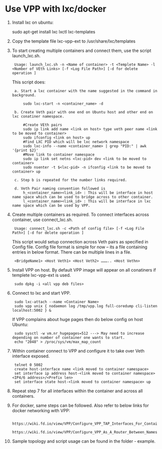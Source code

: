 # Use VPP with lxc/docker

1. Install lxc on ubuntu:
    

    sudo apt-get install lxc lxctl lxc-templates

2. Copy the template file lxc-vpp-ext to /usr/share/lxc/templates
3. To start creating multiple containers and connect them, use the script launch_lxc.sh. 
	
        Usage: launch_lxc.sh -n <Name of container> -t <Templete Name> -l <Number of VEth Links> [-f <Log File Path>] [-d for delete operation ]

	This script does:

		a. Start a lxc container with the name suggested in the command in background.
			
			sudo lxc-start -n <container_name> -d

		b. Create Veth pair with one end on Ubuntu host and other end on lxc conatiner namespace.

			#Create VEth pairs
			sudo ip link add name <link on host> type veth peer name <link to be moved to container>
			sudo ifconfig <link on host> up
			#Find LXC PID which will be lxc network namespace
			sudo lxc-info --name <container_name> | grep "PID:" | awk '{print $2}'
			#Move link to container namespace
			sudo ip link set netns <lxc-pid> dev <link to be moved to container>
			sudo nsenter -t $<lxc-pid> -n ifconfig <link to be moved to container> up

		c. Step b is repeated for the number links required.

		d. Veth Pair naming convention followed is 
			h_<container_name><link_id> : This will be interface in host name space which can be used to bridge across to other container.
			l_<container_name><link_id> : This will be interface in lxc name space which can be used by VPP.

4. Create multiple containers as required. To connect interfaces across container, use connect_lxc.sh.

        Usage: connect_lxc.sh -c <Path of config file> [-f <Log File Path>] [-d for delete operation ]

	This script would setup connection across Veth pairs as specified in Config file. Config file format is simple for now – its a file containing entries in below format. There can be multiple lines in a file.
 
        <BridgeName1> <Host Veth1> <Host Veth2> ……….. <Host Vethn>

5. Install VPP on host. By default VPP image will appear on all conatiners if templete lxc-vpp-ext is used.
	
        sudo dpkg -i <all vpp deb files>

6. Connect to lxc and start VPP.

	    sudo lxc-attach --name <Container Name>
	    sudo vpp unix { nodaemon log /tmp/vpp.log full-coredump cli-listen localhost:5002 } &

	If VPP complains about huge pages then do below config on host Ubuntu:
	
	    sudo sysctl -w vm.nr_hugepages=512 ---> May need to increase depending on number of container one wants to start.
	    echo "2048" > /proc/sys/vm/max_map_count

7. Within container connect to VPP and configure it to take over Veth interface exposed.
        
        telnet 0 5002
	    create host-interface name <link moved to container namespace>
        set interface ip address host-<link moved to container namespace> <IP4/6 address>/<Prefix len>
        set interface state host-<link moved to container namespace> up


8. Repeat step 7 for all interfaces within the container and across all containers.

9. For docker, same steps can be followed. Also refer to below links for docker networking with VPP:

        https://wiki.fd.io/view/VPP/Configure_VPP_TAP_Interfaces_For_Container_Routing
        https://wiki.fd.io/view/VPP/Configure_VPP_As_A_Router_Between_Namespaces

10. Sample topology and script usage can be found in the folder - example.
